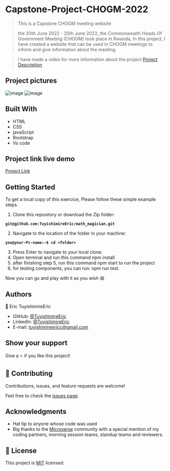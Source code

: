 # Capstone-Project-CHOGM-2022

> This is a Capstone CHOGM meeting website

> the 20th June 2022 - 25th June 2022, the Commonwealth Heads Of Government Meeting (CHOGM) took place in Rwanda, In this project, I have created a website that can be used in CHOGM meetings to inform and give information about the meeting.

> I have made a video for more information about the project [Project Description](https://www.loom.com/share/7a1967c2ee434577976b3227da7bdabd)

## Project pictures
![image](https://user-images.githubusercontent.com/102757126/185885896-1a1bac7f-774f-4c7d-997e-5d2cb8d6d186.png)
![image](https://user-images.githubusercontent.com/102757126/185886018-2e822a3c-e214-4f41-a858-7c2d2d46e969.png)


## Built With

- HTML
- CSS
- javaScript
- Bootstrap
- Vs code

## Project link live demo

[Project Link](https://tuyishimireeric.github.io/Capstone-Project-CHOGUM/index.html)



## Getting Started
To get a local copy of this exercice, Please follow these simple example steps.

1. Clone this repository or download the Zip folder:

**``git@github.com:TuyishimireEric/math_magician.git``**

2. Navigate to the location of the folder in your machine:

**``you@your-Pc-name:~$ cd <folder>``**

3. Press Enter to navigate to your local clone.
4. Open terminal and run this command npm install
5. after finishing step 5, run this command npm start to run the project
6. for testing components, you can run: npm run test.

Now you can go and play with it as you wish :smile:

## Authors

👤 Eric TuyishimireEric

- GitHub: [@TuyishimireEric](https://github.com/TuyishimireEric)
- LinkedIn: [@TuyishimireEric](https://www.linkedin.com/in/TuyishimireEric/)
- E-mail: <a href="mailto:tuyishimireericc@gmail.com">tuyishimireericc@gmail.com</a>


## Show your support
Give a ⭐️ if you like this project!

## 🤝 Contributing

Contributions, issues, and feature requests are welcome!

Feel free to check the [issues page](https://github.com/TuyishimireEric/math_magician/issues).

## Acknowledgments

- Hat tip to anyone whose code was used
- Big thanks to the [Microverse](https://bit.ly/MicroverseTN) community with a special mention of my coding partners, morning session teams, standup teams and reviewers.

## 📝 License
This project is [MIT](./LICENSE.txt) licensed.
